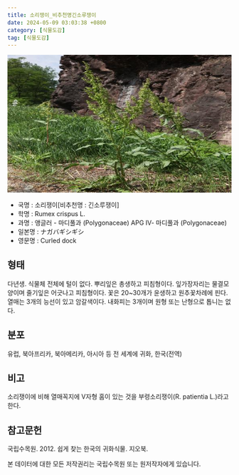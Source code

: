```yaml
---
title: 소리쟁이_비추천명긴소루쟁이
date: 2024-05-09 03:03:38 +0800
category: [식물도감]
tag: [식물도감]
---
```




![소리쟁이[비추천명 : 긴소루쟁이]](/assets/img/fileUpload/plants/basic/Polygonaceae/Rumex/1521/1521_20160817090403400files_th2.jpg)
- 국명 : 소리쟁이[비추천명 : 긴소루쟁이]
- 학명 : Rumex crispus L.
- 과명 : 앵글러 - 마디풀과 (Polygonaceae) APG Ⅳ- 마디풀과 (Polygonaceae)
- 일본명 : ナガバギシギシ
- 영문명 : Curled dock


## 형태
다년생. 식물체 전체에 털이 없다. 뿌리잎은 총생하고 피침형이다. 잎가장자리는 물결모양이며 줄기잎은 어긋나고 피침형이다. 꽃은 20~30개가 윤생하고 원추꽃차례에 핀다. 열매는 3개의 능선이 있고 암갈색이다. 내화피는 3개이며 원형 또는 난형으로 톱니는 없다.
## 분포
유럽, 북아프리카, 북아메리카, 아시아 등 전 세계에 귀화, 한국(전역)
## 비고
소리쟁이에 비해 열매꼭지에 V자형 홈이 있는 것을 부령소리쟁이(R. patientia L.)라고 한다.
## 참고문헌
국립수목원. 2012. 쉽게 찾는 한국의 귀화식물. 지오북.






본 데이터에 대한 모든 저작권리는 국립수목원 또는 원저작자에게 있습니다.
